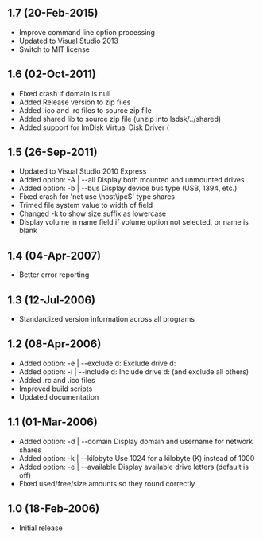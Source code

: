 ## 1.7 (20-Feb-2015)

  * Improve command line option processing
  * Updated to Visual Studio 2013
  * Switch to MIT license

## 1.6 (02-Oct-2011)

  * Fixed crash if domain is null
  * Added Release version to zip files
  * Added .ico and .rc files to source zip file
  * Added shared lib to source zip file (unzip into lsdsk/../shared)
  * Added support for ImDisk Virtual Disk Driver (

## 1.5 (26-Sep-2011)

  * Updated to Visual Studio 2010 Express
  * Added option: -A | --all Display both mounted and unmounted drives
  * Added option: -b | --bus Display device bus type (USB, 1394, etc.)
  * Fixed crash for 'net use \\host\ipc$' type shares
  * Trimed file system value to width of field
  * Changed -k to show size suffix as lowercase
  * Display volume in name field if volume option not selected, or name is blank

## 1.4 (04-Apr-2007)

  * Better error reporting

## 1.3 (12-Jul-2006)

  * Standardized version information across all programs

## 1.2 (08-Apr-2006)

  * Added option: -e | --exclude d:  Exclude drive d:
  * Added option: -i | --include d:  Include drive d: (and exclude all others)
  * Added .rc and .ico files
  * Improved build scripts
  * Updated documentation

## 1.1 (01-Mar-2006)

  * Added option: -d | --domain Display domain and username for network shares
  * Added option: -k | --kilobyte Use 1024 for a kilobyte (K) instead of 1000
  * Added option: -e | --available Display available drive letters (default is off)
  * Fixed used/free/size amounts so they round correctly

## 1.0 (18-Feb-2006)

  * Initial release
